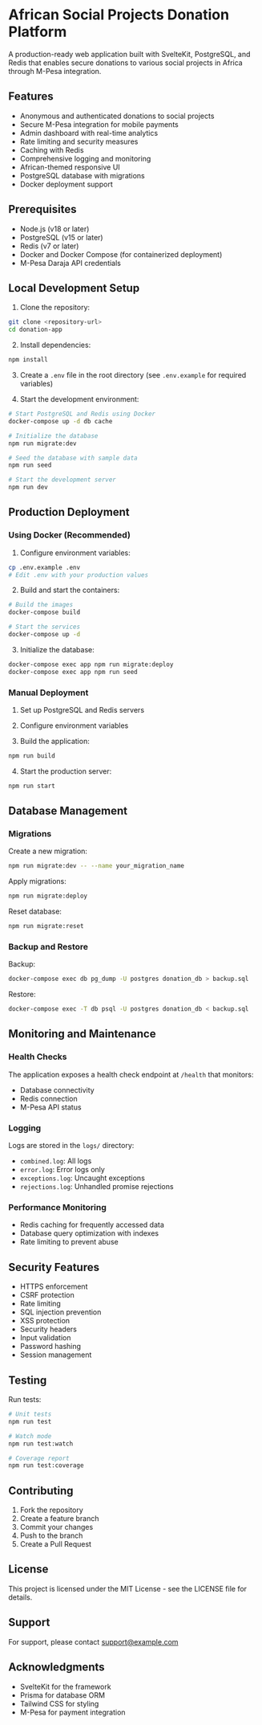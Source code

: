 # African Social Projects Donation Platform

A production-ready web application built with SvelteKit, PostgreSQL, and Redis that enables secure donations to various social projects in Africa through M-Pesa integration.

## Features

- Anonymous and authenticated donations to social projects
- Secure M-Pesa integration for mobile payments
- Admin dashboard with real-time analytics
- Rate limiting and security measures
- Caching with Redis
- Comprehensive logging and monitoring
- African-themed responsive UI
- PostgreSQL database with migrations
- Docker deployment support

## Prerequisites

- Node.js (v18 or later)
- PostgreSQL (v15 or later)
- Redis (v7 or later)
- Docker and Docker Compose (for containerized deployment)
- M-Pesa Daraja API credentials

## Local Development Setup

1. Clone the repository:
```bash
git clone <repository-url>
cd donation-app
```

2. Install dependencies:
```bash
npm install
```

3. Create a `.env` file in the root directory (see `.env.example` for required variables)

4. Start the development environment:
```bash
# Start PostgreSQL and Redis using Docker
docker-compose up -d db cache

# Initialize the database
npm run migrate:dev

# Seed the database with sample data
npm run seed

# Start the development server
npm run dev
```

## Production Deployment

### Using Docker (Recommended)

1. Configure environment variables:
```bash
cp .env.example .env
# Edit .env with your production values
```

2. Build and start the containers:
```bash
# Build the images
docker-compose build

# Start the services
docker-compose up -d
```

3. Initialize the database:
```bash
docker-compose exec app npm run migrate:deploy
docker-compose exec app npm run seed
```

### Manual Deployment

1. Set up PostgreSQL and Redis servers

2. Configure environment variables

3. Build the application:
```bash
npm run build
```

4. Start the production server:
```bash
npm run start
```

## Database Management

### Migrations

Create a new migration:
```bash
npm run migrate:dev -- --name your_migration_name
```

Apply migrations:
```bash
npm run migrate:deploy
```

Reset database:
```bash
npm run migrate:reset
```

### Backup and Restore

Backup:
```bash
docker-compose exec db pg_dump -U postgres donation_db > backup.sql
```

Restore:
```bash
docker-compose exec -T db psql -U postgres donation_db < backup.sql
```

## Monitoring and Maintenance

### Health Checks

The application exposes a health check endpoint at `/health` that monitors:
- Database connectivity
- Redis connection
- M-Pesa API status

### Logging

Logs are stored in the `logs/` directory:
- `combined.log`: All logs
- `error.log`: Error logs only
- `exceptions.log`: Uncaught exceptions
- `rejections.log`: Unhandled promise rejections

### Performance Monitoring

- Redis caching for frequently accessed data
- Database query optimization with indexes
- Rate limiting to prevent abuse

## Security Features

- HTTPS enforcement
- CSRF protection
- Rate limiting
- SQL injection prevention
- XSS protection
- Security headers
- Input validation
- Password hashing
- Session management

## Testing

Run tests:
```bash
# Unit tests
npm run test

# Watch mode
npm run test:watch

# Coverage report
npm run test:coverage
```

## Contributing

1. Fork the repository
2. Create a feature branch
3. Commit your changes
4. Push to the branch
5. Create a Pull Request

## License

This project is licensed under the MIT License - see the LICENSE file for details.

## Support

For support, please contact [support@example.com](mailto:support@example.com)

## Acknowledgments

- SvelteKit for the framework
- Prisma for database ORM
- Tailwind CSS for styling
- M-Pesa for payment integration 